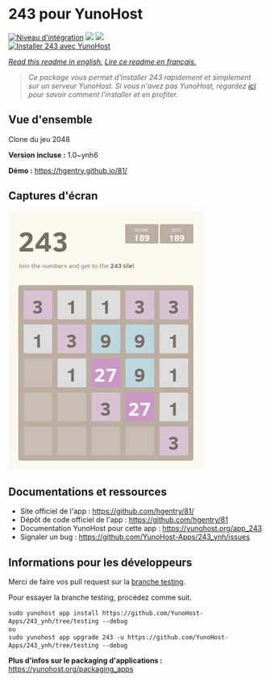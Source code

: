 # 243 pour YunoHost

[![Niveau d'intégration](https://dash.yunohost.org/integration/243.svg)](https://dash.yunohost.org/appci/app/243) ![](https://ci-apps.yunohost.org/ci/badges/243.status.svg) ![](https://ci-apps.yunohost.org/ci/badges/243.maintain.svg)  
[![Installer 243 avec YunoHost](https://install-app.yunohost.org/install-with-yunohost.svg)](https://install-app.yunohost.org/?app=243)

*[Read this readme in english.](./README.md)*
*[Lire ce readme en français.](./README_fr.md)*

> *Ce package vous permet d'installer 243 rapidement et simplement sur un serveur YunoHost.
Si vous n'avez pas YunoHost, regardez [ici](https://yunohost.org/#/install) pour savoir comment l'installer et en profiter.*

## Vue d'ensemble

Clone du jeu 2048

**Version incluse :** 1.0~ynh6

**Démo :** https://hgentry.github.io/81/

## Captures d'écran

![](./doc/screenshots/Screenshot-243.jpg)

## Documentations et ressources

* Site officiel de l'app : https://github.com/hgentry/81/
* Dépôt de code officiel de l'app : https://github.com/hgentry/81
* Documentation YunoHost pour cette app : https://yunohost.org/app_243
* Signaler un bug : https://github.com/YunoHost-Apps/243_ynh/issues

## Informations pour les développeurs

Merci de faire vos pull request sur la [branche testing](https://github.com/YunoHost-Apps/243_ynh/tree/testing).

Pour essayer la branche testing, procédez comme suit.
```
sudo yunohost app install https://github.com/YunoHost-Apps/243_ynh/tree/testing --debug
ou
sudo yunohost app upgrade 243 -u https://github.com/YunoHost-Apps/243_ynh/tree/testing --debug
```

**Plus d'infos sur le packaging d'applications :** https://yunohost.org/packaging_apps
